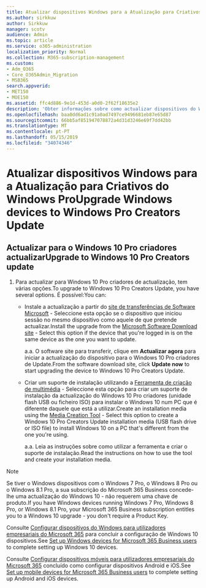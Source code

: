 ```yaml
---
title: Atualizar dispositivos Windows para a Atualização para Criativos do Windows Pro
ms.author: sirkkuw
author: Sirkkuw
manager: scotv
audience: Admin
ms.topic: article
ms.service: o365-administration
localization_priority: Normal
ms.collection: M365-subscription-management
ms.custom:
- Adm_O365
- Core_O365Admin_Migration
- MSB365
search.appverid:
- MET150
- MOE150
ms.assetid: ffc4d886-9e1d-453d-a0d0-2f62f18635e2
description: 'Obter informações sobre como actualizar dispositivos do Windows para actualização do Windows 10 Pro criadores. '
ms.openlocfilehash: baa0dd6ad1c91a0ad7497ce9496681eb87e65d87
ms.sourcegitcommit: 66bb5af851947078872a4d31d3246e69f7dd42bb
ms.translationtype: MT
ms.contentlocale: pt-PT
ms.lasthandoff: 05/15/2019
ms.locfileid: "34074346"
---
```

# <a name="upgrade-windows-devices-to-windows-pro-creators-update"></a><span data-ttu-id="128ab-103">Atualizar dispositivos Windows para a Atualização para Criativos do Windows Pro</span><span class="sxs-lookup"><span data-stu-id="128ab-103">Upgrade Windows devices to Windows Pro Creators Update</span></span>

## <a name="upgrade-to-windows-10-pro-creators-update"></a><span data-ttu-id="128ab-104">Actualizar para o Windows 10 Pro criadores actualizar</span><span class="sxs-lookup"><span data-stu-id="128ab-104">Upgrade to Windows 10 Pro Creators update</span></span>
  
1. <span data-ttu-id="128ab-105">Para actualizar para Windows 10 Pro criadores de actualização, tem várias opções.</span><span class="sxs-lookup"><span data-stu-id="128ab-105">To upgrade to Windows 10 Pro Creators Update, you have several options.</span></span> <span data-ttu-id="128ab-106">É possível:</span><span class="sxs-lookup"><span data-stu-id="128ab-106">You can:</span></span>
    
    - <span data-ttu-id="128ab-107">Instale a actualização a partir do [site de transferências de Software Microsoft](https://go.microsoft.com/fwlink/?LinkID=836951 ) - Seleccione esta opção se o dispositivo que iniciou sessão no mesmo dispositivo como aquele de que pretende actualizar.</span><span class="sxs-lookup"><span data-stu-id="128ab-107">Install the upgrade from the [Microsoft Software Download site](https://go.microsoft.com/fwlink/?LinkID=836951 ) - Select this option if the device that you're logged in is on the same device as the one you want to update.</span></span>
    
      <span data-ttu-id="128ab-108">a.</span><span class="sxs-lookup"><span data-stu-id="128ab-108">a.</span></span> <span data-ttu-id="128ab-109">O software site para transferir, clique em **Actualizar agora** para iniciar a actualização do dispositivo para o Windows 10 Pro criadores de Update.</span><span class="sxs-lookup"><span data-stu-id="128ab-109">From the software download site, click **Update now** to start upgrading the device to Windows 10 Pro Creators Update.</span></span> 
    
     - <span data-ttu-id="128ab-110">Criar um suporte de instalação utilizando a [Ferramenta de criação de multimédia](https://go.microsoft.com/fwlink/?LinkID=836960) - Seleccione esta opção para criar um suporte de instalação da actualização do Windows 10 Pro criadores (unidade flash USB ou ficheiro ISO) para instalar o Windows 10 num PC que é diferente daquele que está a utilizar.</span><span class="sxs-lookup"><span data-stu-id="128ab-110">Create an installation media using the [Media Creation Tool](https://go.microsoft.com/fwlink/?LinkID=836960) - Select this option to create a Windows 10 Pro Creators Update installation media (USB flash drive or ISO file) to install Windows 10 on a PC that's different from the one you're using.</span></span>
    
        <span data-ttu-id="128ab-111">a.</span><span class="sxs-lookup"><span data-stu-id="128ab-111">a.</span></span> <span data-ttu-id="128ab-112">Leia as instruções sobre como utilizar a ferramenta e criar o suporte de instalação.</span><span class="sxs-lookup"><span data-stu-id="128ab-112">Read the instructions on how to use the tool and create your installation media.</span></span> 

> [!Note]
> <span data-ttu-id="128ab-113">Se tiver o Windows dispositivos com o Windows 7 Pro, o Windows 8 Pro ou o Windows 8.1 Pro, a sua subscrição do Microsoft 365 Business concede-lhe uma actualização do Windows 10 - não requerem uma chave de produto.</span><span class="sxs-lookup"><span data-stu-id="128ab-113">If you have Windows devices running Windows 7 Pro, Windows 8 Pro, or Windows 8.1 Pro, your Microsoft 365 Business subscription entitles you to a Windows 10 upgrade - you don't require a Product Key.</span></span>
    
<span data-ttu-id="128ab-114">Consulte [Configurar dispositivos do Windows para utilizadores empresariais do Microsoft 365](set-up-windows-devices.md) para concluir a configuração de Windows 10 dispositivos.</span><span class="sxs-lookup"><span data-stu-id="128ab-114">See [Set up Windows devices for Microsoft 365 Business users](set-up-windows-devices.md) to complete setting up Windows 10 devices.</span></span> 
  
<span data-ttu-id="128ab-115">Consulte [Configurar dispositivos móveis para utilizadores empresariais do Microsoft 365](set-up-mobile-devices.md) concluído como configurar dispositivos Android e iOS.</span><span class="sxs-lookup"><span data-stu-id="128ab-115">See [Set up mobile devices for Microsoft 365 Business users](set-up-mobile-devices.md) to complete setting up Android and iOS devices.</span></span> 
  
